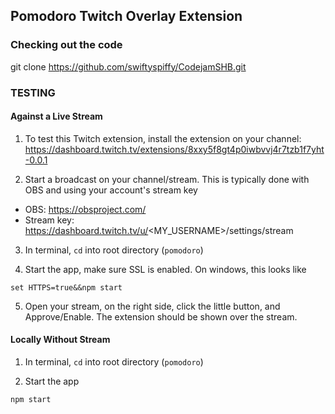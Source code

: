 ## Pomodoro Twitch Overlay Extension

### Checking out the code
git clone https://github.com/swiftyspiffy/CodejamSHB.git

### TESTING
#### Against a Live Stream
1. To test this Twitch extension, install the extension on your channel:
https://dashboard.twitch.tv/extensions/8xxy5f8gt4p0iwbvvj4r7tzb1f7yht-0.0.1

2. Start a broadcast on your channel/stream. This is typically done with OBS and using your account's stream key
  - OBS: https://obsproject.com/
  - Stream key: https://dashboard.twitch.tv/u/<MY_USERNAME>/settings/stream

3. In terminal, `cd` into root directory (`pomodoro`)

4. Start the app, make sure SSL is enabled. On windows, this looks like
```
set HTTPS=true&&npm start
```

5. Open your stream, on the right side, click the little button, and Approve/Enable. The extension should be shown over the stream.

#### Locally Without Stream
1. In terminal, `cd` into root directory (`pomodoro`)

2. Start the app
```
npm start
```